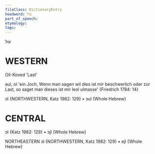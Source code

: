 ```yaml
---
fileClass: DictionaryEntry
headword: עול
part_of_speech: 
etymology: 
tags: 
---
```

עול

WESTERN
========

Oll-Koved 'Last'

aul, ol 'ein Joch, Wenn man sagen wil dies ist mir beschwerlich oder zur Last, so saget man dieses ist mir leol ulmasse' {Friedrich 1784: 14}

ɔl {NORTHWESTERN, Katz 1982: 129}
	•	ɔul {Whole Hebrew}

CENTRAL
========

ɔl {Katz 1982: 129}
	•	ɔjl {Whole Hebrew}

NORTHEASTERN
ɔl {NORTHWESTERN, Katz 1982: 129}
	•	ejl {Whole Hebrew}
